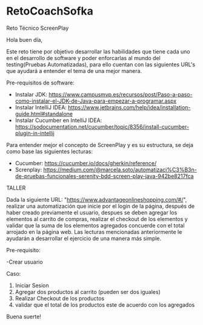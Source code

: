 # RetoCoachSofka


Reto Técnico ScreenPlay

Hola buen día,

Este reto tiene por objetivo desarrollar las habilidades que tiene cada uno en el desarrollo de software y poder enforcarlas al mundo del testing(Pruebas Automatizadas), para ello cuentan con las siguientes URL's que ayudará a entender el tema de una mejor manera.


Pre-requisitos de software:

- Instalar JDK: https://www.campusmvp.es/recursos/post/Paso-a-paso-como-instalar-el-JDK-de-Java-para-empezar-a-programar.aspx 
- Instalar IntelliJ IDEA: https://www.jetbrains.com/help/idea/installation-guide.html#standalone
- Instalar Cucumber en IntelliJ IDEA: https://sodocumentation.net/cucumber/topic/8356/install-cucumber-plugin-in-intellij

Para entender mejor el concepto de ScreenPlay y es su estructura, se deja como base las siguientes lecturas:

- Cucumber: https://cucumber.io/docs/gherkin/reference/ 
- Screnplay: https://medium.com/@marcela.soto/automatizaci%C3%B3n-de-pruebas-funcionales-serenity-bdd-screen-play-java-942be8217fca


TALLER

Dada la siguiente URL: "https://www.advantageonlineshopping.com/#/", realizar una automatización que inicie por el login de la página, después de haber creado previamente el usuario, despues se deben agregar los elementos al carrito de compras, realizar el checkout de los elementos y validar que la suma de los elementos agregados concuerde con el total arrojado en la página web. Las lecturas mencionadas anteriormente le ayudarán a desarrollar el ejercicio de una manera más simple.

Pre-requisito:

  -Crear usuario

Caso:
1. Iniciar Sesion
2. Agregar dos productos al carrito (pueden ser dos iguales)
3. Realizar Checkout de los productos
4. validar que el total de los productos este de acuerdo con los agregados


Buena suerte!
